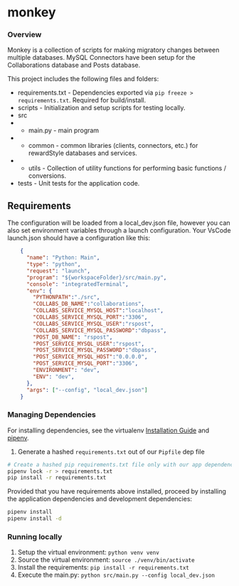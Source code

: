 # monkey

### Overview

Monkey is a collection of scripts for making migratory changes between multiple databases.
MySQL Connectors have been setup for the Collaborations database and Posts database.

This project includes the following files and folders:

- requirements.txt - Dependencies exported via `pip freeze > requirements.txt`. Required for build/install.
- scripts - Initialization and setup scripts for testing locally.
- src
- - main.py - main program
- - common - common libraries (clients, connectors, etc.) for rewardStyle databases and services.
- - utils - Collection of utility functions for performing basic functions / conversions. 
- tests - Unit tests for the application code.

## Requirements

The configuration will be loaded from a local_dev.json file, however you can also set environment variables
through a launch configuration. Your VsCode launch.json should have a configuration like this:
```json
    {
      "name": "Python: Main",
      "type": "python",
      "request": "launch",
      "program": "${workspaceFolder}/src/main.py",
      "console": "integratedTerminal",
      "env": {
        "PYTHONPATH":"./src",
        "COLLABS_DB_NAME":"collaborations",
        "COLLABS_SERVICE_MYSQL_HOST":"localhost",
        "COLLABS_SERVICE_MYSQL_PORT":"3306",
        "COLLABS_SERVICE_MYSQL_USER":"rspost",
        "COLLABS_SERVICE_MYSQL_PASSWORD":"dbpass",
        "POST_DB_NAME": "rspost",
        "POST_SERVICE_MYSQL_USER":"rspost",
        "POST_SERVICE_MYSQL_PASSWORD":"dbpass",
        "POST_SERVICE_MYSQL_HOST":"0.0.0.0",
        "POST_SERVICE_MYSQL_PORT":"3306",
        "ENVIRONMENT": "dev",
        "ENV": "dev",
      },
      "args": ["--config", "local_dev.json"]
    }
```
### Managing Dependencies

For installing dependencies, see the virtualenv [Installation Guide](https://docs.python-guide.org/dev/virtualenvs/) and [pipenv](https://pypi.org/project/pipenv/).
1. Generate a hashed `requirements.txt` out of our `Pipfile` dep file

```bash
# Create a hashed pip requirements.txt file only with our app dependencies (no dev deps)
pipenv lock -r > requirements.txt
pip install -r requirements.txt
```

Provided that you have requirements above installed, proceed by installing the application dependencies and development dependencies:

```bash
pipenv install
pipenv install -d
```
### Running locally

1. Setup the virtual environment: `python venv venv`
2. Source the virtual environment: `source ./venv/bin/activate`
3. Install the requirements: `pip install -r requirements.txt`
4. Execute the main.py: `python src/main.py --config local_dev.json`
